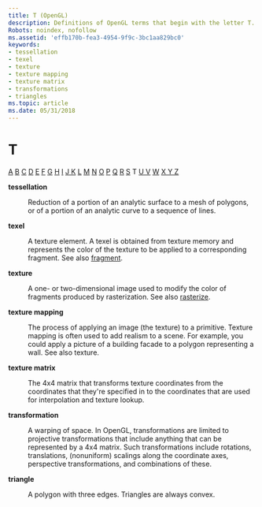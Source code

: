 ```yaml
---
title: T (OpenGL)
description: Definitions of OpenGL terms that begin with the letter T.
Robots: noindex, nofollow
ms.assetid: 'effb170b-fea3-4954-9f9c-3bc1aa829bc0'
keywords:
- tessellation
- texel
- texture
- texture mapping
- texture matrix
- transformations
- triangles
ms.topic: article
ms.date: 05/31/2018
---
```


# T

[A](a.md) [B](b.md) [C](c.md) [D](d.md) [E](e.md) [F](f.md) [G](g.md) [H](h.md) [I](i.md) [J K](jk.md) [L](l.md) [M](m.md) [N](n.md) [O](o.md) [P](p.md) [Q](q.md) [R](r.md) [S](s.md) T [U V](u-v.md) [W](w.md) [X Y Z](x-y-z.md)

<dl> <dt>

<span id="opengl_tessellation"></span><span id="OPENGL_TESSELLATION"></span>**tessellation**
</dt> <dd>

Reduction of a portion of an analytic surface to a mesh of polygons, or of a portion of an analytic curve to a sequence of lines.

</dd> <dt>

<span id="opengl_texel"></span><span id="OPENGL_TEXEL"></span>**texel**
</dt> <dd>

A texture element. A texel is obtained from texture memory and represents the color of the texture to be applied to a corresponding fragment. See also [fragment](f.md).

</dd> <dt>

<span id="opengl_texture"></span><span id="OPENGL_TEXTURE"></span>**texture**
</dt> <dd>

A one- or two-dimensional image used to modify the color of fragments produced by rasterization. See also [rasterize](r.md).

</dd> <dt>

<span id="opengl_texture_mapping"></span><span id="OPENGL_TEXTURE_MAPPING"></span>**texture mapping**
</dt> <dd>

The process of applying an image (the texture) to a primitive. Texture mapping is often used to add realism to a scene. For example, you could apply a picture of a building facade to a polygon representing a wall. See also texture.

</dd> <dt>

<span id="opengl_texture_matrix"></span><span id="OPENGL_TEXTURE_MATRIX"></span>**texture matrix**
</dt> <dd>

The 4x4 matrix that transforms texture coordinates from the coordinates that they're specified in to the coordinates that are used for interpolation and texture lookup.

</dd> <dt>

<span id="opengl_transformation"></span><span id="OPENGL_TRANSFORMATION"></span>**transformation**
</dt> <dd>

A warping of space. In OpenGL, transformations are limited to projective transformations that include anything that can be represented by a 4x4 matrix. Such transformations include rotations, translations, (nonuniform) scalings along the coordinate axes, perspective transformations, and combinations of these.

</dd> <dt>

<span id="opengl_triangle"></span><span id="OPENGL_TRIANGLE"></span>**triangle**
</dt> <dd>

A polygon with three edges. Triangles are always convex.

</dd> </dl>

 

 




